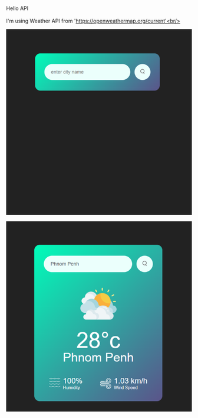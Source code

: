 <br> Hello API <br/>
<br> I'm using Weather API from 'https://openweathermap.org/current'<br/>


![image alt](https://github.com/soklimkhy/API-Weather/blob/20cea2dab3da54b840b6ef307a2cf738a1176237/First%20interface.png)



![image alt](https://github.com/soklimkhy/API-Weather/blob/dcbc410285bd263a7f0c5eedeecf5e04a78a400a/Second%20Interface.png)
